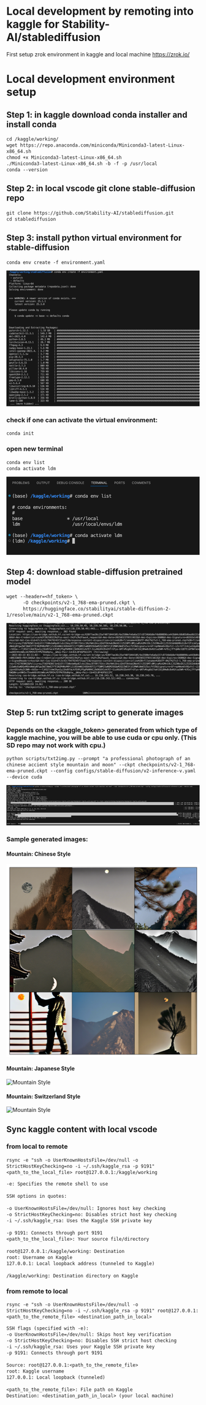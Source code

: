 # Local development by remoting into kaggle for Stability-AI/stablediffusion
First setup zrok environment in kaggle and local machine
https://zrok.io/

# Local development environment setup
## Step 1: in kaggle download conda installer and install conda 
```
cd /kaggle/working/
wget https://repo.anaconda.com/miniconda/Miniconda3-latest-Linux-x86_64.sh
chmod +x Miniconda3-latest-Linux-x86_64.sh
./Miniconda3-latest-Linux-x86_64.sh -b -f -p /usr/local
conda --version
```

## Step 2: in local vscode git clone stable-diffusion repo
```
git clone https://github.com/Stability-AI/stablediffusion.git
cd stablediffusion
```

## Step 3: install python virtual environment for stable-diffusion
```
conda env create -f environment.yaml
```
![Install Virtual Env](install_virtual_env_stablediffusion.png)

### check if one can activate the virtual environment:
```
conda init
```
### open new terminal
```
conda env list
conda activate ldm
```
![Activate Virtual Env](activate_virtual_env.png)

## Step 4: download stable-diffusion pretrained model
```
wget --header=<hf_token> \
      -O checkpoints/v2-1_768-ema-pruned.ckpt \
      https://huggingface.co/stabilityai/stable-diffusion-2-1/resolve/main/v2-1_768-ema-pruned.ckpt
```
![Download Pre-trained model](download_sd_pretrained_model.png)

## Step 5: run txt2img script to generate images
### Depends on the <kaggle_token> generated from which type of kaggle machine, you will be able to use cuda or cpu only. (This SD repo may not work with cpu.)
```
python scripts/txt2img.py --prompt "a professional photograph of an chinese accient style mountain and moon" --ckpt checkpoints/v2-1_768-ema-pruned.ckpt --config configs/stable-diffusion/v2-inference-v.yaml --device cuda 
```
![Txt2img](txt2img_running.png)

### Sample generated images:

#### Mountain: Chinese Style
![Mountain Style](txt2img_mountain_chinese_style.png)

#### Mountain: Japanese Style
![Mountain Style](txt2img_mountain_japanese_style.png)

#### Mountain: Switzerland Style
![Mountain Style](txt2img_mountain_switzerland_style.png)

## Sync kaggle content with local vscode
### from local to remote
```
rsync -e "ssh -o UserKnownHostsFile=/dev/null -o StrictHostKeyChecking=no -i ~/.ssh/kaggle_rsa -p 9191" <path_to_the_local_file> root@127.0.0.1:/kaggle/working
```
```
-e: Specifies the remote shell to use

SSH options in quotes:

-o UserKnownHostsFile=/dev/null: Ignores host key checking
-o StrictHostKeyChecking=no: Disables strict host key checking
-i ~/.ssh/kaggle_rsa: Uses the Kaggle SSH private key

-p 9191: Connects through port 9191
<path_to_the_local_file>: Your source file/directory

root@127.0.0.1:/kaggle/working: Destination
root: Username on Kaggle
127.0.0.1: Local loopback address (tunneled to Kaggle)

/kaggle/working: Destination directory on Kaggle
```
### from remote to local
```
rsync -e "ssh -o UserKnownHostsFile=/dev/null -o StrictHostKeyChecking=no -i ~/.ssh/kaggle_rsa -p 9191" root@127.0.0.1:<path_to_the_remote_file> <destination_path_in_local>
```
```
SSH flags (specified with -e):
-o UserKnownHostsFile=/dev/null: Skips host key verification
-o StrictHostKeyChecking=no: Disables SSH strict host checking
-i ~/.ssh/kaggle_rsa: Uses your Kaggle SSH private key
-p 9191: Connects through port 9191

Source: root@127.0.0.1:<path_to_the_remote_file>
root: Kaggle username
127.0.0.1: Local loopback (tunneled)

<path_to_the_remote_file>: File path on Kaggle
Destination: <destination_path_in_local> (your local machine)
```